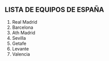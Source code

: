 ## LISTA DE EQUIPOS DE ESPAÑA

1. Real Madrid
2. Barcelona
3. Ath Madrid
4. Sevilla
5. Getafe
6. Levante
7. Valencia

